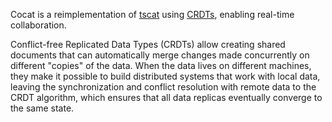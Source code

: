 Cocat is a reimplementation of [tscat](https://github.com/SciQLop/tscat) using [CRDTs](https://en.wikipedia.org/wiki/Conflict-free_replicated_data_type), enabling real-time collaboration.

Conflict-free Replicated Data Types (CRDTs) allow creating shared documents that can automatically merge changes made concurrently on different "copies" of the data. When the data lives on different machines, they make it possible to build distributed systems that work with local data, leaving the synchronization and conflict resolution with remote data to the CRDT algorithm, which ensures that all data replicas eventually converge to the same state.
